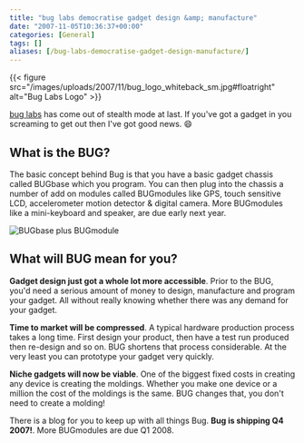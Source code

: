 ```yaml
---
title: "bug labs democratise gadget design &amp; manufacture"
date: "2007-11-05T10:36:37+00:00"
categories: [General]
tags: []
aliases: [/bug-labs-democratise-gadget-design-manufacture/]
---
```


{{< figure src="/images/uploads/2007/11/bug_logo_whiteback_sm.jpg#floatright" alt="Bug Labs Logo" >}}

[bug labs](http://buglabs.net/) has come out of stealth mode at last. If you've got a gadget in you screaming to get out then I've got good news. :smile:

## What is the BUG?

The basic concept behind Bug is that you have a basic gadget chassis called BUGbase which you program. You can then plug into the chassis a number of add on modules called BUGmodules like GPS, touch sensitive LCD, accelerometer motion detector &amp; digital camera. More BUGmodules like a mini-keyboard and speaker, are due early next year.

![BUGbase plus BUGmodule](/images/uploads/2007/11/ph_bug_handled_hirop_med.jpg)

## What will BUG mean for you?

**Gadget design just got a whole lot more accessible**. Prior to the BUG, you'd need a serious amount of money to design, manufacture and program your gadget. All without really knowing whether there was any demand for your gadget.

**Time to market will be compressed**. A typical hardware production process takes a long time. First design your product, then have a test run produced then re-design and so on. BUG shortens that process considerable. At the very least you can prototype your gadget very quickly.

**Niche gadgets will now be viable**. One of the biggest fixed costs in creating any device is creating the moldings. Whether you make one device or a million the cost of the moldings is the same. BUG changes that, you don't need to create a molding!

There is a blog for you to keep up with all things Bug. **Bug is shipping Q4 2007!**. More BUGmodules are due Q1 2008.
